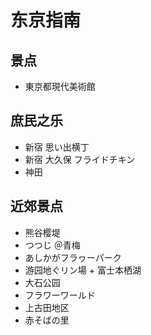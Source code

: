 # 东京指南

## 景点

- 東京都現代美術館

## 庶民之乐

- 新宿 思い出横丁
- 新宿 大久保 フライドチキン
- 神田

## 近郊景点
- 熊谷樱堤
- つつじ ＠青梅
- あしかがフラヮーパーク
- 游园地ぐリン場 + 富士本栖湖
- 大石公园
- フラワーワールド
- 上古田地区
- 赤そばの里
